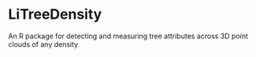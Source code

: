 # LiTreeDensity
An R package for detecting and measuring tree attributes across 3D point clouds of any density
